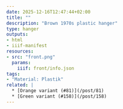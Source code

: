 ```yaml
---
date: 2025-12-16T12:47:44+02:00
title: ""
description: "Brown 1970s plastic hanger"
type: hanger
outputs:
- html
- iiif-manifest
resources:
- src: "front.png"
  params:
    iiif: front/info.json
tags:
- "Material: Plastik"
related: |
  * [Orange variant (#81)](/post/81)
  * [Green variant (#158)](/post/158)
---
```


